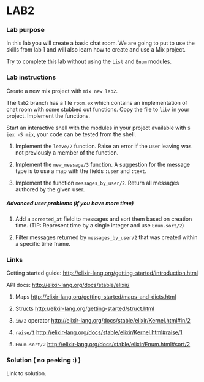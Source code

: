 # LAB2

### Lab purpose


In this lab you will create a basic chat room. We are going to put to use the
skills from lab 1 and will also learn how to create and use a Mix project.

Try to complete this lab without using the `List` and `Enum` modules.


### Lab instructions

Create a new mix project with `mix new lab2`.

The `lab2` branch has a file `room.ex` which contains an implementation of chat
room with some stubbed out functions. Copy the file to `lib/` in your project.
Implement the functions.

Start an interactive shell with the modules in your project available with
`$ iex -S mix`, your code can be tested from the shell.

  1. Implement the `leave/2` function. Raise an error if the user leaving was
     not previously a member of the function.

  2. Implement the `new_message/3` function. A suggestion for the message type
     is to use a map with the fields `:user` and `:text`.

  3. Implement the function `messages_by_user/2`. Return all messages authored
     by the given user.


##### Advanced user problems (if you have more time)

  1. Add a `:created_at` field to messages and sort them based on creation time.
     (TIP: Represent time by a single integer and use `Enum.sort/2`)

  2. Filter messages returned by `messages_by_user/2` that was created within a
     specific time frame.


### Links

Getting started guide: http://elixir-lang.org/getting-started/introduction.html

API docs: http://elixir-lang.org/docs/stable/elixir/

  1. Maps http://elixir-lang.org/getting-started/maps-and-dicts.html

  2. Structs http://elixir-lang.org/getting-started/struct.html

  3. `in/2` operator http://elixir-lang.org/docs/stable/elixir/Kernel.html#in/2

  4. `raise/1` http://elixir-lang.org/docs/stable/elixir/Kernel.html#raise/1

  5. `Enum.sort/2` http://elixir-lang.org/docs/stable/elixir/Enum.html#sort/2


### Solution ( no peeking :) )

Link to solution.
